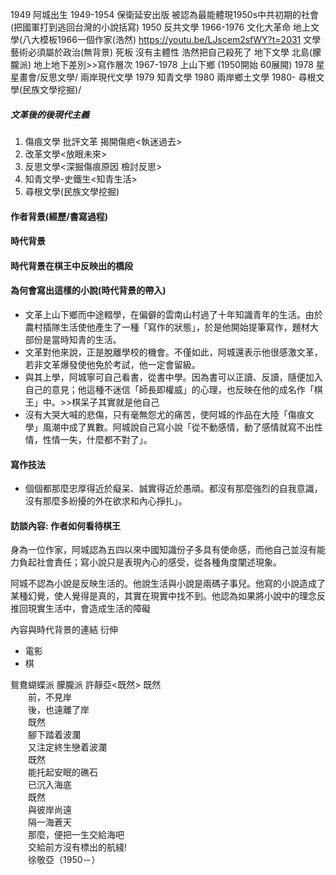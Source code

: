1949 阿城出生
1949-1954 保衛延安出版
被認為最能體現1950s中共初期的社會(把國軍打到逃回台灣的小說括寫)
1950 反共文學
1966-1976 文化大革命
	地上文學(八大模板1966一個作家(浩然) https://youtu.be/LJscem2sfWY?t=2031
	文學藝術必須屬於政治(無背景) 死板 沒有主體性 浩然把自己殺死了
	地下文學
		北島(朦朧派)
	地上地下差別>>寫作層次
1967-1978 上山下鄉 (1950開始 60展開)
1978 星星畫會/反思文學/ 兩岸現代文學
1979 知青文學
1980 兩岸鄉土文學
1980- 尋根文學(民族文學挖掘)/
##### 文革後的後現代主義
1. 傷痕文學
	批評文革 揭開傷疤<執迷過去>
1. 改革文學<放眼未來>
2. 反思文學<深掘傷痕原因 檢討反思>
3. 知青文學-史鐵生<知青生活>
4. 尋根文學(民族文學挖掘)

#### 作者背景(經歷/書寫過程)
#### 時代背景

#### 時代背景在棋王中反映出的橋段

#### 為何會寫出這樣的小說(時代背景的帶入)
- 文革上山下鄉而中途輟學，在偏僻的雲南山村過了十年知識青年的生活。由於農村插隊生活使他產生了一種「寫作的狀態」，於是他開始提筆寫作，題材大部份是當時知青的生活。
- 文革對他來說，正是脫離學校的機會。不僅如此，阿城還表示他很感激文革，若非文革爆發使他免於考試，他一定會留級。
- 與其上學，阿城寧可自己看書，從書中學。因為書可以正讀、反讀，隨便加入自己的意見；他這種不迷信「師長即權威」的心理，也反映在他的成名作「棋王」中。>>棋呆子其實就是他自己
- 沒有大哭大喊的悲傷，只有毫無怨尤的痛苦，使阿城的作品在大陸「傷痕文學」風潮中成了異數。阿城說自己寫小說「從不動感情，動了感情就寫不出性情，性情一失，什麼都不對了」。

#### 寫作技法
- 個個都那麼忠厚得近於癡呆、誠實得近於愚頑。都沒有那麼強烈的自我意識，沒有那麼多紛擾的外在欲求和內心掙扎」。
#### 訪談內容: 作者如何看待棋王
身為一位作家，阿城認為五四以來中國知識份子多具有使命感，而他自己並沒有能力負起社會責任；寫小說只是表現內心的感受，從各種角度闡述現象。

阿城不認為小說是反映生活的。他說生活與小說是兩碼子事兒。他寫的小說造成了某種幻覺，使人覺得是真的，其實在現實中找不到。他認為如果將小說中的理念反推回現實生活中，會造成生活的障礙

內容與時代背景的連結
衍伸
- 電影
- 棋

鴛鴦蝴蝶派
朦朧派
		許靜亞<既然>
		既然  
　　前，不見岸  
　　後，也遠離了岸  
　　既然  
　　腳下踏着波瀾  
　　又注定終生戀着波瀾  
　　既然  
　　能托起安眠的礁石  
　　已沉入海底  
　　既然  
　　與彼岸尚遠  
　　隔一海蒼天  
　　那麼，便把一生交給海吧  
　　交給前方沒有標出的航綫!  
　　徐敬亞（1950－）
